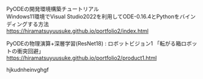 PyODEの開発環境構築チュートリアル  
Windows11環境でVisual Studio2022を利用してODE-0.16.4とPythonをバインディングする方法  
https://hiramatsuyuusuke.github.io/portfolio2/index.html


PyODEの物理演算+深層学習(ResNet18) : ロボットビジョン1  「転がる箱ロボットの衝突回避」  
https://hiramatsuyuusuke.github.io/portfolio2/product1.html

hjkudnheinvghgf
